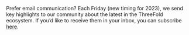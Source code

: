 Prefer email communication? Each Friday (new timing for 2023), we send key highlights to our community about the latest in the ThreeFold ecosystem. If you’d like to receive them in your inbox, you can subscribe [here](https://bit.ly/threefoldweekly).